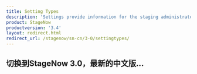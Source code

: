 ```yaml
---
title: Setting Types
description: 'Settings provide information for the staging administrator about how to configure and manage settings for use when creating profiles. Each Setting Type lists the parameters and functions available for configuring that particular group of settings.'
product: StageNow
productversion: '3.4'
layout: redirect.html
redirect_url: /stagenow/sn-cn/3-0/settingtypes/
---
```


## 切换到StageNow 3.0，最新的中文版...
